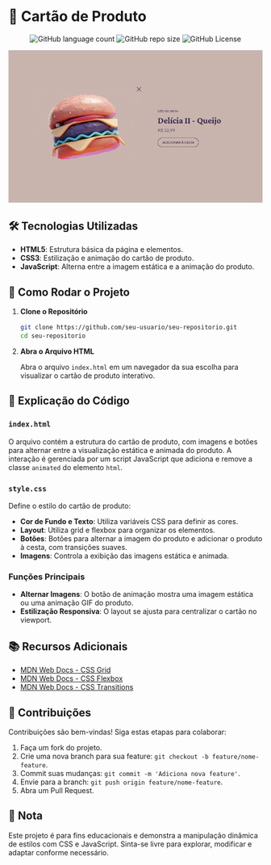 # 🛒 Cartão de Produto

<p align="center">
  <!-- Contador de linguagens do GitHub -->
  <img alt="GitHub language count" src="https://img.shields.io/github/languages/count/devAndreotti/animated-burger?color=FFF&labelColor=a3544e&style=flat-square">
  <!-- Tamanho do repositório no GitHub -->
  <img alt="GitHub repo size" src="https://img.shields.io/github/repo-size/devAndreotti/animated-burger?color=FFF&labelColor=a3544e&style=flat-square">
  <!-- Licença do GitHub -->
  <img alt="GitHub License" src="https://img.shields.io/github/license/devAndreotti/devAndreotti?color=FFF&labelColor=a3544e&style=flat-square">
</p>

<div align="center">
  <img src="./burger.png" alt="Burger Banner"/>
</div>

## 🛠️ Tecnologias Utilizadas

- **HTML5**: Estrutura básica da página e elementos.
- **CSS3**: Estilização e animação do cartão de produto.
- **JavaScript**: Alterna entre a imagem estática e a animação do produto.

## 🚀 Como Rodar o Projeto

1. **Clone o Repositório**

   ```bash
   git clone https://github.com/seu-usuario/seu-repositorio.git
   cd seu-repositorio
   ```

2. **Abra o Arquivo HTML**

   Abra o arquivo `index.html` em um navegador da sua escolha para visualizar o cartão de produto interativo.

## 📜 Explicação do Código

### `index.html`

O arquivo contém a estrutura do cartão de produto, com imagens e botões para alternar entre a visualização estática e animada do produto. A interação é gerenciada por um script JavaScript que adiciona e remove a classe `animated` do elemento `html`.

### `style.css`

Define o estilo do cartão de produto:
- **Cor de Fundo e Texto**: Utiliza variáveis CSS para definir as cores.
- **Layout**: Utiliza grid e flexbox para organizar os elementos.
- **Botões**: Botões para alternar a imagem do produto e adicionar o produto à cesta, com transições suaves.
- **Imagens**: Controla a exibição das imagens estática e animada.

### Funções Principais

- **Alternar Imagens**: O botão de animação mostra uma imagem estática ou uma animação GIF do produto.
- **Estilização Responsiva**: O layout se ajusta para centralizar o cartão no viewport.

## 📚 Recursos Adicionais

- [MDN Web Docs - CSS Grid](https://developer.mozilla.org/en-US/docs/Web/CSS/CSS_Grid_Layout)
- [MDN Web Docs - CSS Flexbox](https://developer.mozilla.org/en-US/docs/Web/CSS/CSS_Flexible_Box_Layout)
- [MDN Web Docs - CSS Transitions](https://developer.mozilla.org/en-US/docs/Web/CSS/CSS_Transitions)

## 📢 Contribuições

Contribuições são bem-vindas! Siga estas etapas para colaborar:

1. Faça um fork do projeto.
2. Crie uma nova branch para sua feature: `git checkout -b feature/nome-feature`.
3. Commit suas mudanças: `git commit -m 'Adiciona nova feature'`.
4. Envie para a branch: `git push origin feature/nome-feature`.
5. Abra um Pull Request.

## 📌 Nota

Este projeto é para fins educacionais e demonstra a manipulação dinâmica de estilos com CSS e JavaScript. Sinta-se livre para explorar, modificar e adaptar conforme necessário.
